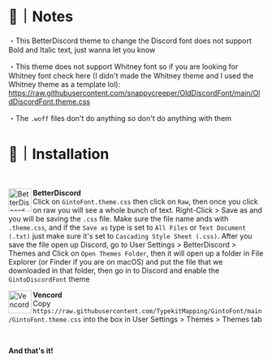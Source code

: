 # 📝｜Notes
・This BetterDiscord theme to change the Discord font does not support Bold and Italic text, just wanna let you know

・This theme does not support Whitney font so if you are looking for Whitney font check here (I didn't made the Whitney theme and I used the Whitney theme as a template lol): https://raw.githubusercontent.com/snappycreeper/OldDiscordFont/main/OldDiscordFont.theme.css

・The `.woff` files don't do anything so don't do anything with them
# 📲｜Installation
<br/>
<div align="left">
    <img align="left" src="https://i.imgur.com/LPH05EO.png" alt="BetterDiscord" width="45" height="45">
    <b><p align="left">BetterDiscord</b>
    <br/>Click on <code>GintoFont.theme.css</code> then click on <code>Raw</code>, then once you click on raw you will see a whole bunch of text. Right-Click > Save as and you will be saving the <code>.css</code> file. Make sure the file name ands with <code>.theme.css</code>, and if the <code>Save as</code> type is set to <code>All Files</code> or <code>Text Document (.txt)</code> just make sure it's set to <code>Cascading Style Sheet (.css)</code>. After you save the file open up Discord, go to User Settings > BetterDiscord > Themes and Click on <code>Open Themes Folder</code>, then it will open up a folder in File Explorer (or Finder if you are on macOS) and put the file that we downloaded in that folder, then go in to Discord and enable the <code>GintoDiscordFont</code> theme
</div>

<div align="left">
    <img align="left" src="https://i.imgur.com/fXYKU5q.png" alt="Vencord" width="45" height="45">
    <b><p align="left">Vencord</b>
    <br/>Copy <code>https://raw.githubusercontent.com/TypekitMapping/GintoFont/main/GintoFont.theme.css</code> into the box in User Settings > Themes > Themes tab </p>
</div><br/>

**And that's it!**
